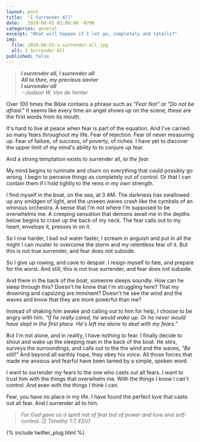 ```yaml
---
layout: post
title:  "I Surrender All"
date:   2018-08-01 01:00:00 -0700
categories: general
excerpt: "What will happen if I let go, completely and totally?"
img:
  file: 2018-08-01-i-surrender-all.jpg
  alt: I Surrender All
published: false
---
```


> ***I surrender all, I surrender all  
> All to thee, my precious savior  
> I surrender all***  
> *--Judson W. Van de Venter*

Over 100 times the Bible contains a phrase such as *"Fear Not"* or *"Do not be afraid."* It seems like every time an angel shows up on the scene, these are the first words from its mouth.

It's hard to live at peace when fear is part of the equation. And I've carried so many fears throughout my life. Fear of rejection. Fear of never measuring up. Fear of failure, of success, of poverty, of riches. I have yet to discover the upper limit of my mind's ability to to conjure up fear.

And a strong temptation exists to surrender all, *to the fear*.

My mind begins to ruminate and churn on everything that could possibly go wrong. I begin to perceive things as completely out of control. Or that I can contain them if I hold tightly to the reins in my own strength.

I find myself in the boat, on the sea, at 3 AM. The darkness has swallowed up any smidgen of light, and the unseen waves crash like the cymbals of an ominous orchestra. A sense that I'm not where I'm supposed to be overwhelms me. A creeping sensation that demons await me in the depths below begins to crawl up the back of my neck. The fear calls out to my heart, envelops it, presses in on it.

So I row harder, I bail out water faster, I scream in anguish and put in all the might I can muster to overcome the storm and my relentless fear of it. But this is not true surrender, and fear does not subside.

So I give up rowing, and cave to despair. I resign myself to fate, and prepare for the worst. And still, this is not true surrender, and fear does not subside.

And there in the back of the boat, someone sleeps soundly. How can he sleep through this? Doesn't he know that I'm struggling here? That my drowning and capsizing are imminent? Doesn't he see the wind and the waves and know that they are more powerful than me?

Instead of shaking him awake and calling out to him for help, I choose to be angry with him. *"If he really cared, he would wake up. Or he never would have slept in the first place. He's left me alone to deal with my fears."*

But I'm not alone, and in reality, I have nothing to fear. I finally decide to shout and wake up the sleeping man in the back of the boat. He stirs, surveys the surroundings, and calls out to the the wind and the waves, *"Be still!"* And beyond all earthly hope, they obey his voice. All those forces that made me anxious and fearful have been tamed by a simple, spoken word.

I want to surrender my fears to the one who casts out all fears. I want to trust him with the things that overwhelm me. With the things I know I can't control. And even with the things I think I can.

Fear, you have no place in my life. I have found the perfect love that casts out all fear. And I surrender all to him.

> *For God gave us a spirit not of fear but of power and love and self-control. (2 Timothy 1:7, ESV)*

{% include twitter_plug.html %}